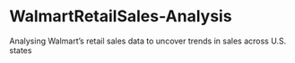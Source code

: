 # WalmartRetailSales-Analysis
Analysing Walmart’s retail sales data to uncover trends in sales across U.S. states
